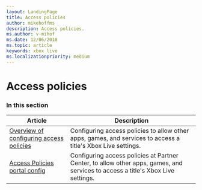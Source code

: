 ```yaml
---
layout: LandingPage
title: Access policies
author: mikehoffms
description: Access policies.
ms.author: v-mihof
ms.date: 12/06/2018
ms.topic: article
keywords: xbox live
ms.localizationpriority: medium
---
```


# Access policies


### In this section

| Article | Description |
|---------|-------------|
| [Overview of configuring access policies](live-access-policies-overview.md) | Configuring access policies to allow other apps, games, and services to access a title's Xbox Live settings. |
| [Access Policies portal config](../../../features/custom-services/access-policies/config/live-access-policies-config-nav.md) | Configuring access policies at Partner Center, to allow other apps, games, and services to access a title's Xbox Live settings. |
